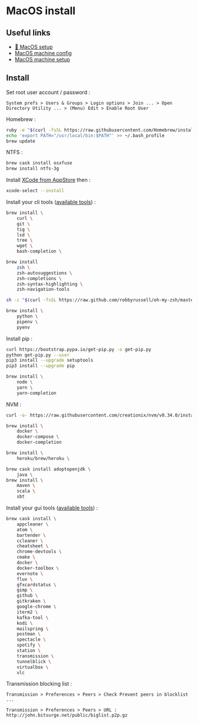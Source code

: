 # MacOS install

## Useful links

- [:rocket: MacOS setup](https://github.com/sb2nov/mac-setup)
- [MacOS machine config](https://github.com/bkuhlmann/mac_os-config)
- [MacOS machine setup](https://github.com/bkuhlmann/mac_os)

## Install

Set root user account / password :

`System prefs > Users & Groups > Login options > Join ... > Open Directory Utility ... > (Menu) Edit > Enable Root User`

Homebrew :

```sh
ruby -e "$(curl -fsSL https://raw.githubusercontent.com/Homebrew/install/master/install)"
echo 'export PATH="/usr/local/bin:$PATH"' >> ~/.bash_profile
brew update
```

NTFS :

```sh
brew cask install osxfuse
brew install ntfs-3g
```

Install [XCode from AppStore](https://developer.apple.com/xcode/) then :

```sh
xcode-select --install
```

Install your cli tools ([available tools](https://formulae.brew.sh/formula/)) :

```sh
brew install \
    curl \
    git \
    tig \
    lsd \
    tree \
    wget \
    bash-completion \
```

```sh
brew install 
    zsh \
    zsh-autosuggestions \
    zsh-completions \
    zsh-syntax-highlighting \
    zsh-navigation-tools

sh -c "$(curl -fsSL https://raw.github.com/robbyrussell/oh-my-zsh/master/tools/install.sh)"
```

```sh
brew install \
    python \
    pipenv \
    pyenv 
```

Install pip :

```sh
curl https://bootstrap.pypa.io/get-pip.py -o get-pip.py
python get-pip.py --user
pip3 install --upgrade setuptools
pip3 install --upgrade pip
```


```sh
brew install \
    node \
    yarn \
    yarn-completion
```

NVM :

```sh
curl -o- https://raw.githubusercontent.com/creationix/nvm/v0.34.0/install.sh | bash
```


```sh
brew install \
    docker \
    docker-compose \
    docker-completion
```

```sh
brew install \
    heroku/brew/heroku \
```

```sh
brew cask install adoptopenjdk \
    java \
brew install \
    maven \
    scala \
    sbt
```

Install your gui tools ([available tools](https://formulae.brew.sh/cask/)) :

```sh
brew cask install \
    appcleaner \
    atom \
    bartender \
    ccleaner \
    cheatsheet \
    chrome-devtools \
    cmake \
    docker \
    docker-toolbox \
    evernote \
    flux \
    gfxcardstatus \
    gimp \
    github \
    gitkraken \
    google-chrome \
    iterm2 \
    kafka-tool \
    kodi \
    mailspring \
    postman \
    spectacle \
    spotify \
    station \
    transmission \
    tunnelblick \
    virtualbox \
    vlc
```



Transmission blocking list :

`Transmission > Preferences > Peers > Check Prevent peers in blocklist ...`

`Transmission > Preferences > Peers > URL : http://john.bitsurge.net/public/biglist.p2p.gz`
